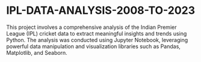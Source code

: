 # IPL-DATA-ANALYSIS-2008-TO-2023
This project involves a comprehensive analysis of the Indian Premier League (IPL) cricket data to extract meaningful insights and trends using Python. The analysis was conducted using Jupyter Notebook, leveraging powerful data manipulation and visualization libraries such as Pandas, Matplotlib, and Seaborn.
